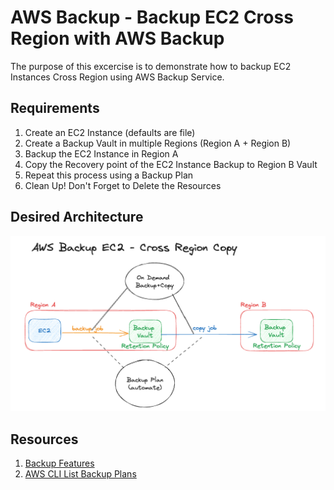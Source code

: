 # AWS Backup - Backup EC2 Cross Region with AWS Backup
The purpose of this excercise is to demonstrate how to backup EC2 Instances Cross Region using AWS Backup Service.

## Requirements
1. Create an EC2 Instance (defaults are file)
1. Create a Backup Vault in multiple Regions (Region A + Region B)
1. Backup the EC2 Instance in Region A
1. Copy the Recovery point of the EC2 Instance Backup to Region B Vault
1. Repeat this process using a Backup Plan
1. Clean Up! Don't Forget to Delete the Resources

## Desired Architecture
![AWS Backup - EC2 Cross Region Backup Copy](./backup-ec2-cross-region-copy.png)

## Resources
1. [Backup Features](https://docs.aws.amazon.com/aws-backup/latest/devguide/whatisbackup.html#features-by-resource)
1. [AWS CLI List Backup Plans](https://awscli.amazonaws.com/v2/documentation/api/latest/reference/backup/list-backup-plans.html)
